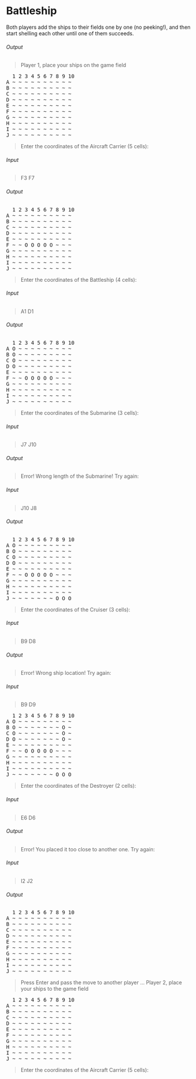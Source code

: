# Battleship

Both players add the ships to their fields one by one (no peeking!), and then start shelling each other until one of them succeeds.

###### Output
>Player 1, place your ships on the game field
<pre>
  1 2 3 4 5 6 7 8 9 10
A ~ ~ ~ ~ ~ ~ ~ ~ ~ ~
B ~ ~ ~ ~ ~ ~ ~ ~ ~ ~
C ~ ~ ~ ~ ~ ~ ~ ~ ~ ~
D ~ ~ ~ ~ ~ ~ ~ ~ ~ ~
E ~ ~ ~ ~ ~ ~ ~ ~ ~ ~
F ~ ~ ~ ~ ~ ~ ~ ~ ~ ~
G ~ ~ ~ ~ ~ ~ ~ ~ ~ ~
H ~ ~ ~ ~ ~ ~ ~ ~ ~ ~
I ~ ~ ~ ~ ~ ~ ~ ~ ~ ~
J ~ ~ ~ ~ ~ ~ ~ ~ ~ ~
</pre>
>Enter the coordinates of the Aircraft Carrier (5 cells):
###### Input
>F3 F7
###### Output
<pre>
  1 2 3 4 5 6 7 8 9 10
A ~ ~ ~ ~ ~ ~ ~ ~ ~ ~
B ~ ~ ~ ~ ~ ~ ~ ~ ~ ~
C ~ ~ ~ ~ ~ ~ ~ ~ ~ ~
D ~ ~ ~ ~ ~ ~ ~ ~ ~ ~
E ~ ~ ~ ~ ~ ~ ~ ~ ~ ~
F ~ ~ O O O O O ~ ~ ~
G ~ ~ ~ ~ ~ ~ ~ ~ ~ ~
H ~ ~ ~ ~ ~ ~ ~ ~ ~ ~
I ~ ~ ~ ~ ~ ~ ~ ~ ~ ~
J ~ ~ ~ ~ ~ ~ ~ ~ ~ ~
</pre>
>Enter the coordinates of the Battleship (4 cells):
###### Input
>A1 D1
###### Output
<pre>
  1 2 3 4 5 6 7 8 9 10
A O ~ ~ ~ ~ ~ ~ ~ ~ ~
B O ~ ~ ~ ~ ~ ~ ~ ~ ~
C O ~ ~ ~ ~ ~ ~ ~ ~ ~
D O ~ ~ ~ ~ ~ ~ ~ ~ ~
E ~ ~ ~ ~ ~ ~ ~ ~ ~ ~
F ~ ~ O O O O O ~ ~ ~
G ~ ~ ~ ~ ~ ~ ~ ~ ~ ~
H ~ ~ ~ ~ ~ ~ ~ ~ ~ ~
I ~ ~ ~ ~ ~ ~ ~ ~ ~ ~
J ~ ~ ~ ~ ~ ~ ~ ~ ~ ~
</pre>
>Enter the coordinates of the Submarine (3 cells):
###### Input
>J7 J10
###### Output
>Error! Wrong length of the Submarine! Try again:
###### Input
>J10 J8
###### Output
<pre>
  1 2 3 4 5 6 7 8 9 10
A O ~ ~ ~ ~ ~ ~ ~ ~ ~
B O ~ ~ ~ ~ ~ ~ ~ ~ ~
C O ~ ~ ~ ~ ~ ~ ~ ~ ~
D O ~ ~ ~ ~ ~ ~ ~ ~ ~
E ~ ~ ~ ~ ~ ~ ~ ~ ~ ~
F ~ ~ O O O O O ~ ~ ~
G ~ ~ ~ ~ ~ ~ ~ ~ ~ ~
H ~ ~ ~ ~ ~ ~ ~ ~ ~ ~
I ~ ~ ~ ~ ~ ~ ~ ~ ~ ~
J ~ ~ ~ ~ ~ ~ ~ O O O
</pre>
>Enter the coordinates of the Cruiser (3 cells):
###### Input
>B9 D8
###### Output
>Error! Wrong ship location! Try again:
###### Input
>B9 D9
<pre>
  1 2 3 4 5 6 7 8 9 10
A O ~ ~ ~ ~ ~ ~ ~ ~ ~
B O ~ ~ ~ ~ ~ ~ ~ O ~
C O ~ ~ ~ ~ ~ ~ ~ O ~
D O ~ ~ ~ ~ ~ ~ ~ O ~
E ~ ~ ~ ~ ~ ~ ~ ~ ~ ~
F ~ ~ O O O O O ~ ~ ~
G ~ ~ ~ ~ ~ ~ ~ ~ ~ ~
H ~ ~ ~ ~ ~ ~ ~ ~ ~ ~
I ~ ~ ~ ~ ~ ~ ~ ~ ~ ~
J ~ ~ ~ ~ ~ ~ ~ O O O
</pre>
>Enter the coordinates of the Destroyer (2 cells):
###### Input
>E6 D6
###### Output
>Error! You placed it too close to another one. Try again:
###### Input
>I2 J2
###### Output
<pre>
  1 2 3 4 5 6 7 8 9 10
A ~ ~ ~ ~ ~ ~ ~ ~ ~ ~
B ~ ~ ~ ~ ~ ~ ~ ~ ~ ~
C ~ ~ ~ ~ ~ ~ ~ ~ ~ ~
D ~ ~ ~ ~ ~ ~ ~ ~ ~ ~
E ~ ~ ~ ~ ~ ~ ~ ~ ~ ~
F ~ ~ ~ ~ ~ ~ ~ ~ ~ ~
G ~ ~ ~ ~ ~ ~ ~ ~ ~ ~
H ~ ~ ~ ~ ~ ~ ~ ~ ~ ~
I ~ ~ ~ ~ ~ ~ ~ ~ ~ ~
J ~ ~ ~ ~ ~ ~ ~ ~ ~ ~
</pre>
>Press Enter and pass the move to another player
>...
>Player 2, place your ships to the game field
<pre>
  1 2 3 4 5 6 7 8 9 10
A ~ ~ ~ ~ ~ ~ ~ ~ ~ ~
B ~ ~ ~ ~ ~ ~ ~ ~ ~ ~
C ~ ~ ~ ~ ~ ~ ~ ~ ~ ~
D ~ ~ ~ ~ ~ ~ ~ ~ ~ ~
E ~ ~ ~ ~ ~ ~ ~ ~ ~ ~
F ~ ~ ~ ~ ~ ~ ~ ~ ~ ~
G ~ ~ ~ ~ ~ ~ ~ ~ ~ ~
H ~ ~ ~ ~ ~ ~ ~ ~ ~ ~
I ~ ~ ~ ~ ~ ~ ~ ~ ~ ~
J ~ ~ ~ ~ ~ ~ ~ ~ ~ ~
</pre>
>Enter the coordinates of the Aircraft Carrier (5 cells):